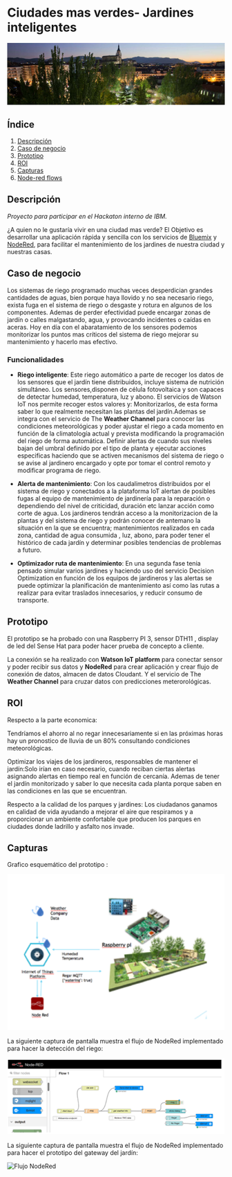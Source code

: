 # Ciudades mas verdes- Jardines inteligentes


![Jardines Inteligentes](img/JardinesCiudad.png)

## Índice

1. [Descripción](https://github.com/aldupe/JardinesInteligentes#descripción)
2. [Caso de negocio](https://github.com/aldupe/JardinesInteligentes#caso-de-negocio)
3. [Prototipo](https://github.com/aldupe/JardinesInteligentes#prototipo)
4. [ROI](https://github.com/aldupe/JardinesInteligentes#roi)
5. [Capturas](https://github.com/aldupe/JardinesInteligentes#capturas)
6. [Node-red flows](https://github.com/aldupe/JardinesInteligentes/tree/master/node-red-flows)


## Descripción

*Proyecto para participar en el Hackaton interno de IBM.* 

¿A quien no le gustaría vivir en una ciudad mas verde? El Objetivo es desarrollar una aplicación rápida y sencilla con los servicios de [Bluemix](https://bluemix.net) y [NodeRed](https://nodered.org/), para facilitar el mantenimiento de los jardines de nuestra ciudad y nuestras casas.


## Caso de negocio

Los sistemas de riego programado muchas veces desperdician grandes cantidades de aguas, bien porque haya llovido y no sea necesario riego, exista fuga en el sistema de riego o desgaste y rotura en algunos de los componentes. Ademas de perder efectividad puede encargar zonas de jardín o calles malgastando, agua, y provocando incidentes o caídas en aceras. Hoy en día con el abaratamiento de los sensores podemos monitorizar los puntos mas críticos del sistema de riego mejorar su mantenimiento y hacerlo mas efectivo.

### Funcionalidades

- **Riego inteligente**: Este riego automático a parte de recoger los datos de los sensores que el jardín tiene distribuidos, incluye sistema de nutrición simultáneo. Los sensores,disponen de célula fotovoltaica y son capaces de detectar humedad, temperatura, luz y abono. El servicios de Watson IoT nos permite recoger estos valores y:
  Monitorizarlos, de esta forma saber lo que realmente necesitan las plantas del jardín.Ademas se integra con el servicio de The **Weather Channel** para conocer las condiciones meteorológicas y poder ajustar el riego a cada momento en función de la climatología actual y prevista modificando la programación del riego de forma automática. 
  Definir alertas de cuando sus niveles bajan del umbral definido por el tipo de planta y ejecutar acciones especificas haciendo que se activen mecanismos del sistema de riego o se avise al jardinero encargado y opte por tomar el control remoto y modificar programa de riego.

- **Alerta de mantenimiento**: Con los caudalimetros distribuidos por el sistema de riego y conectados a la plataforma IoT alertan de posibles fugas al equipo de mantenimiento de jardinería para la reparación o dependiendo del nivel de criticidad, duración etc lanzar acción como corte de agua.
Los jardineros tendrán acceso a la monitorizacion de la plantas y del sistema de riego y podrán conocer de antemano la situación en la que se encuentra; mantenimientos realizados en cada zona, cantidad de agua consumida , luz, abono, para poder tener el histórico de cada jardín y determinar posibles tendencias de problemas a futuro.

- **Optimizador ruta de mantenimiento**: En una segunda fase tenia pensado simular varios jardines y haciendo uso del servicio Decision Optimization en función de los equipos de jardineros y las alertas se puede optimizar la planificación de mantenimiento así como las rutas a realizar para evitar traslados innecesarios, y reducir consumo de transporte. 


## Prototipo

El prototipo se ha probado con una Raspberry PI 3, sensor DTH11 , display de led del Sense Hat para poder hacer prueba de concepto a cliente.

La conexión se ha realizado con **Watson IoT platform** para conectar sensor y poder recibir sus datos y **NodeRed** para crear aplicación y crear flujo de conexión de datos, almacen de datos Cloudant. Y el servicio de The **Weather Channel** para cruzar datos con predicciones meterorológicas.


## ROI


Respecto a la parte economica: 

Tendríamos el ahorro al no regar innecesariamente si en las próximas horas hay un pronostico de lluvia de un 80% consultando condiciones meteorológicas.

Optimizar los viajes de los jardineros, responsables de mantener el jardín:Solo irían en caso necesario, cuando reciban ciertas alertas asignando alertas en tiempo real en función de cercanía. Ademas de tener el jardín monitorizado y saber lo que necesita cada planta porque saben en las condiciones en las que se encuentran.

Respecto a la calidad de los parques y jardines: Los ciudadanos ganamos en calidad de vida ayudando a mejorar el aire que respiramos y a proporcionar un ambiente confortable que producen los parques en ciudades donde ladrillo y asfalto nos invade.
 

## Capturas

Grafico esquemático del prototipo :

![Esquema](img/Esquema.png)

La siguiente captura de pantalla muestra el flujo de NodeRed implementado para hacer la detección del riego:

![Flujo NodeRed](img/FlujoRiego.png)

La siguiente captura de pantalla muestra el flujo de NodeRed implementado para hacer el prototipo del gateway del jardín:

![Flujo NodeRed](img/FlujoRiego1.png)




